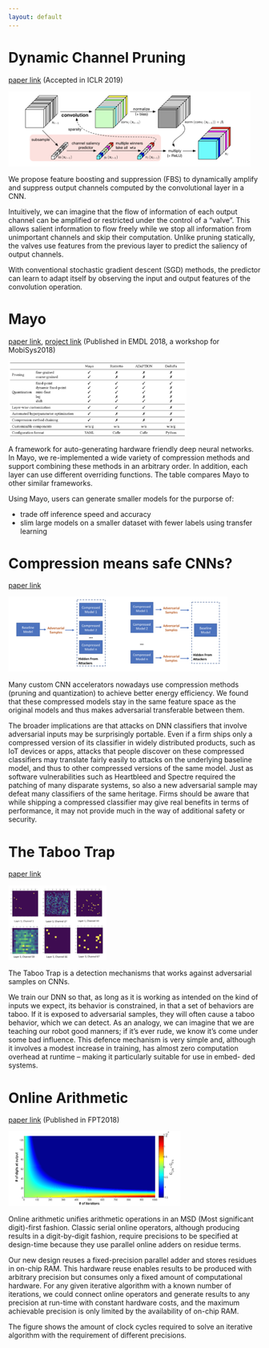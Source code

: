 ```yaml
---
layout: default
---
```


# Dynamic Channel Pruning

[paper link](https://arxiv.org/abs/1810.05331)
(Accepted in ICLR 2019)



<img src="fbs.png" alt="mayo" style="height:150px;">

We propose feature boosting and suppression (FBS) to dynamically amplify and suppress output channels computed by the convolutional layer in a CNN.

Intuitively, we can imagine that the flow of information of each output channel can be amplified or restricted under the control of a “valve”. This allows salient information to flow freely while we stop all information from unimportant channels and skip their computation. Unlike pruning statically, the valves use features from the previous layer to predict the saliency of output channels.

With conventional stochastic gradient descent (SGD) methods, the predictor can learn to adapt itself by observing the input and output features of the convolution operation.

# Mayo


[paper link](https://www.sigmobile.org/mobisys/2018/workshops/deepmobile18/papers/Mayo.pdf),
 [project link](https://github.com/deep-fry/mayo)
(Published in EMDL 2018, a workshop for MobiSys2018)

<img src="mayo.png" alt="mayo" style="height:150px;">

A framework for auto-generating hardware friendly deep neural networks.
In Mayo, we re-implemented a wide variety of compression methods and support combining these methods in an arbitrary order.
In addition, each layer can use different overriding functions.
The table compares Mayo to other similar frameworks.

Using Mayo, users can generate smaller models for the purporse of:

* trade off inference speed and accuracy
* slim large models on a smaller dataset with fewer labels
using transfer learning

# Compression means safe CNNs?

[paper link](https://arxiv.org/abs/1810.00208)

<img src="transferable.png" alt="online" style="width:;height:150px;">

Many custom CNN accelerators nowadays use compression methods (pruning and quantization) to achieve better energy efficiency. We found that these compressed models stay in the same feature space as the original models and thus makes adversarial transferable between them.

The broader implications are that attacks on DNN classifiers that involve adversarial inputs may be surprisingly portable. Even if a firm ships only a compressed version of its classifier in widely distributed products, such as IoT devices or apps, attacks that people discover on these compressed classifiers may translate fairly easily to attacks on the underlying baseline model, and thus to other compressed versions of the same model. Just as software vulnerabilities such as Heartbleed and Spectre required the patching of many disparate systems, so also a new adversarial sample may defeat many classifiers of the same heritage. Firms should be aware that while shipping a compressed classifier may give real benefits in terms of performance, it may not provide much in the way of additional safety or security.

# The Taboo Trap

[paper link](https://arxiv.org/abs/1811.07375)

<img src="taboo.png" alt="taboo" style="width:;height:150px;">


The Taboo Trap is a detection mechanisms that works against adversarial samples on CNNs.

We train our DNN so that, as long as it is working as intended on the kind of inputs we expect, its behavior is constrained, in that a set of behaviors are taboo. If it is exposed to adversarial samples, they will often cause a taboo behavior, which we can detect. As an analogy, we can imagine that we are teaching our robot good manners; if it’s ever rude, we know it’s come under some bad influence. This defence mechanism is very simple and, although it involves a modest increase in training, has almost zero computation overhead at runtime – making it particularly suitable for use in embed- ded systems.

# Online Arithmetic


[paper link](https://ieeexplore.ieee.org/document/7929191)
(Published in FPT2018)

<img src="online.png" alt="online" style="width:;height:150px;">

Online arithmetic unifies arithmetic operations in an MSD (Most significant digit)-first fashion.
Classic serial online operators, although producing results in a digit-by-digit fashion, require precisions to be specified at design-time because they use parallel online adders on residue terms.

Our new design reuses a fixed-precision parallel adder and stores residues in on-chip RAM. This hardware reuse enables results to be produced with arbitrary precision but consumes only a fixed amount of computational hardware. For any given iterative algorithm with a known number of iterations, we could connect online operators and generate results to any precision at run-time with constant hardware costs, and the maximum achievable precision is only limited by the availability of on-chip RAM.

The figure shows the amount of clock cycles required to solve an iterative algorithm with the requirement of different precisions.

